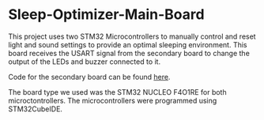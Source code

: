 # Sleep-Optimizer-Main-Board

This project uses two STM32 Microcontrollers to manually control and reset light and sound settings to provide an optimal sleeping environment. This board receives the USART signal from the secondary board to change the output of the LEDs and buzzer connected to it.

Code for the secondary board can be found [here](https://github.com/sharisseji/Sleep-Optimizer-Board-A.git).

The board type we used was the STM32 NUCLEO F4O1RE for both microctontrollers. The microcontrollers were programmed using STM32CubeIDE.
